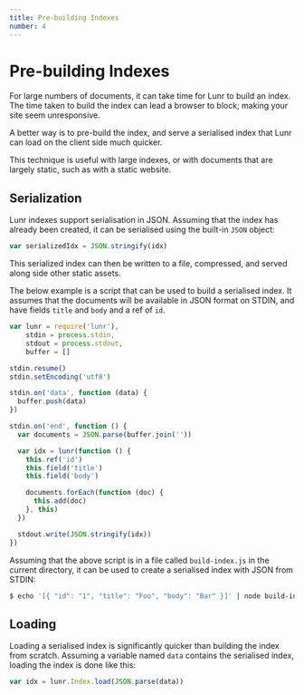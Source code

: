 ```yaml
---
title: Pre-building Indexes
number: 4
---
```


# Pre-building Indexes

For large numbers of documents, it can take time for Lunr to build an index. The time taken to build the index can lead a browser to block; making your site seem unresponsive.

A better way is to pre-build the index, and serve a serialised index that Lunr can load on the client side much quicker.

This technique is useful with large indexes, or with documents that are largely static, such as with a static website.

## Serialization

Lunr indexes support serialisation in JSON. Assuming that the index has already been created, it can be serialised using the built-in `JSON` object:

```javascript
var serializedIdx = JSON.stringify(idx)
```

This serialized index can then be written to a file, compressed, and served along side other static assets.

The below example is a script that can be used to build a serialised index. It assumes that the documents will be available in JSON format on STDIN, and have fields `title` and `body` and a ref of `id`.

```javascript
var lunr = require('lunr'),
    stdin = process.stdin,
    stdout = process.stdout,
    buffer = []

stdin.resume()
stdin.setEncoding('utf8')

stdin.on('data', function (data) {
  buffer.push(data)
})

stdin.on('end', function () {
  var documents = JSON.parse(buffer.join(''))

  var idx = lunr(function () {
    this.ref('id')
    this.field('title')
    this.field('body')

    documents.forEach(function (doc) {
      this.add(doc)
    }, this)
  })

  stdout.write(JSON.stringify(idx))
})
```

Assuming that the above script is in a file called `build-index.js` in the current directory, it can be used to create a serialised index with JSON from STDIN:

```bash
$ echo '[{ "id": "1", "title": "Foo", "body": "Bar" }]' | node build-index.js > index.json
```

## Loading

Loading a serialised index is significantly quicker than building the index from scratch. Assuming a variable named `data` contains the serialised index, loading the index is done like this:

```javascript
var idx = lunr.Index.load(JSON.parse(data))
```
